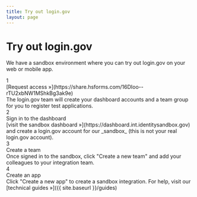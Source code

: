 ```yaml
---
title: Try out login.gov
layout: page
---
```


# Try out login.gov

We have a sandbox environment where you can try out login.gov on your web or mobile app. 

<div class="grid-row">
  <div class="grid-col-1">
    <div class="text-white border-solid border-width-05 radius-pill border-white bg-primary float-right font-sans-lg text-bold text-center width-6 top-neg-05 margin-left-05 display-block">1</div>
  </div>
  <div class="grid-col-11 padding-left-1 padding-bottom-2">
    <span class="text-bold padding-top-2 text-no-underline hover:text-underline">[Request access »](https://share.hsforms.com/16DIoo--rTU2xbNW1MShkBg3ak9e)</span><BR>
    <span class="text-semibold"> The login.gov team will create your dashboard accounts and a team group for you to register test applications.</span>
  </div>
</div>
<div class="grid-row">
    <div class="grid-col-1">
        <div class="text-white border-solid border-width-05 radius-pill border-white bg-primary float-right font-sans-lg text-bold text-center width-6 top-neg-05 margin-left-05 display-block">2</div> 
    </div>
    <div class="grid-col-11 padding-left-1 padding-bottom-2">
        <span class="text-bold padding-top-2">Sign in to the dashboard</span><BR>
        <span class="text-semibold">[visit the sandbox dashboard »](https://dashboard.int.identitysandbox.gov) and create a login.gov account for our _sandbox_ (this is not your real login.gov account).</span>
    </div>
</div>
<div class="grid-row">
    <div class="grid-col-1">
        <div class="text-white border-solid border-width-05 radius-pill border-white bg-primary float-right font-sans-lg text-bold text-center width-6 top-neg-05 margin-left-05 display-block">3</div> 
    </div>
    <div class="grid-col-11 padding-left-1 padding-bottom-2">
        <span class="text-bold padding-top-2">Create a team</span><BR>
        <span class="text-semibold">Once signed in to the sandbox, click "Create a new team" and add your colleagues to your integration team.</span>
    </div>
</div>
<div class="grid-row">
    <div class="grid-col-1">
        <div class="text-white border-solid border-width-05 radius-pill border-white bg-primary float-right font-sans-lg text-bold text-center width-6 top-neg-05 margin-left-05 display-block">4</div> 
    </div>
    <div class="grid-col-11 padding-left-1 padding-bottom-2">
        <span class="text-bold padding-top-2">Create an app</span><BR>
        <span class="text-semibold">Click "Create a new app" to create a sandbox integration. For help, visit our [technical guides »]({{ site.baseurl }}/guides)</span>
    </div>
</div>
